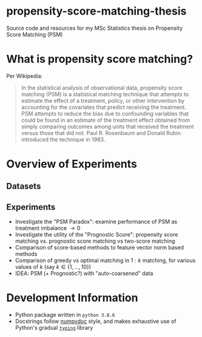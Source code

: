# propensity-score-matching-thesis

Source code and resources for my MSc Statistics thesis on Propensity Score Matching (PSM)

# What is propensity score matching?

<!-- TODO: Put this into my own words... -->

Per Wikipedia:
> In the statistical analysis of observational data, propensity score matching (PSM) is a statistical matching technique that attempts to estimate the effect of a treatment, policy, or other intervention by accounting for the covariates that predict receiving the treatment. PSM attempts to reduce the bias due to confounding variables that could be found in an estimate of the treatment effect obtained from simply comparing outcomes among units that received the treatment versus those that did not. Paul R. Rosenbaum and Donald Rubin introduced the technique in 1983.

# Overview of Experiments

## Datasets
<!-- TODO: describe data generation -->

## Experiments

* Investigate the "PSM Paradox": examine performance of PSM as treatment imbalance $\to 0$
* Investigate the utility of the "Prognostic Score": propensity score matching vs. prognostic score matching vs two-score matching
* Comparison of score-based methods to feature vector norm based methods
* Comparison of greedy vs optimal matching in $1:k$ matching, for various values of $k$ (say $k \in \{1, \ldots, 10\}$)
* IDEA: PSM (+ Prognostic?) with "auto-coarsened" data

# Development Information

* Python package written in `python 3.8.6`
* Docstrings follow [numpydoc](https://numpydoc.readthedocs.io/en/latest/format.html) style, 
and makes exhaustive use of Python's gradual [`typing`](https://docs.python.org/3/library/typing.html) library
